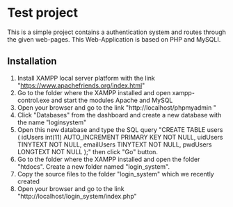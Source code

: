 # Test project
This is a simple project contains a authentication system and routes through the given web-pages. This Web-Application is based on PHP and MySQLI.

## Installation

1. Install XAMPP local server platform with the link "https://www.apachefriends.org/index.html"
2. Go to the folder where the XAMPP installed and open xampp-control.exe and start the modules Apache and MySQL
3. Open your browser and go to the link 
"http://localhost/phpmyadmin "
4. Click "Databases" from the dashboard and create a new database with the name "loginsystem"
5. Open this new database and type the SQL query
"CREATE TABLE users (
idUsers int(11) AUTO_INCREMENT PRIMARY KEY NOT NULL,
uidUsers TINYTEXT NOT NULL,
emailUsers TINYTEXT NOT NULL,
pwdUsers LONGTEXT NOT NULL
);"
then click "Go" button.
6. Go to the folder where the XAMPP installed and open the folder "htdocs". Create a new folder named "login_system". 
7. Copy the source files to the folder "login_system" which we recently created
8. Open your browser and go to the link "http://localhost/login_system/index.php"